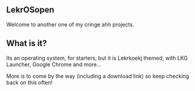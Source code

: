 ## LekrOSopen

Welcome to another one of my cringe ahh projects.

## What is it?

Its an operating system, for starters, but it is Lekrkoekj themed, with LKG Launcher, Google Chrome and more...

More is to come by the way (including a download link) so keep checking back on this often!
